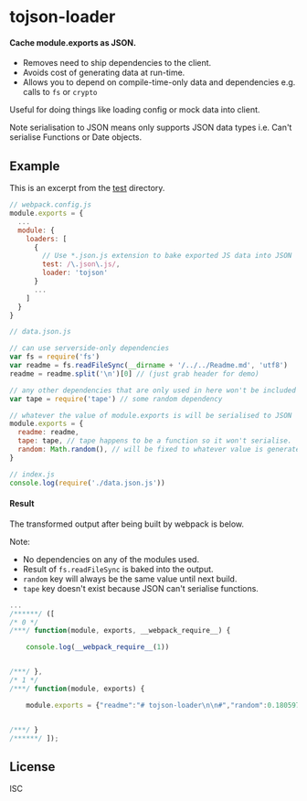 # tojson-loader

#### Cache module.exports as JSON.

* Removes need to ship dependencies to the client.
* Avoids cost of generating data at run-time.
* Allows you to depend on compile-time-only data and dependencies e.g. calls to `fs` or `crypto`

Useful for doing things like loading config or mock data into client.

Note serialisation to JSON means only supports JSON data types i.e. Can't serialise Functions or Date objects.

## Example

This is an excerpt from the [test](https://github.com/timoxley/tojson-loader/tree/master/test) directory.

```js
// webpack.config.js
module.exports = {
  ...
  module: {
    loaders: [
      {
        // Use *.json.js extension to bake exported JS data into JSON
        test: /\.json\.js/,
        loader: 'tojson'
      }
      ...
    ]
  }
}
```

```js
// data.json.js

// can use serverside-only dependencies
var fs = require('fs')
var readme = fs.readFileSync(__dirname + '/../../Readme.md', 'utf8')
readme = readme.split('\n')[0] // (just grab header for demo)

// any other dependencies that are only used in here won't be included in bundle
var tape = require('tape') // some random dependency

// whatever the value of module.exports is will be serialised to JSON
module.exports = {
  readme: readme,
  tape: tape, // tape happens to be a function so it won't serialise.
  random: Math.random(), // will be fixed to whatever value is generated at compile-time
}
```

```js
// index.js
console.log(require('./data.json.js'))
```

#### Result

The transformed output after being built by webpack is below.

Note:

* No dependencies on any of the modules used.
* Result of `fs.readFileSync` is baked into the output.
* `random` key will always be the same value until next build.
* `tape` key doesn't exist because JSON can't serialise functions.

```js
...
/******/ ([
/* 0 */
/***/ function(module, exports, __webpack_require__) {

	console.log(__webpack_require__(1))


/***/ },
/* 1 */
/***/ function(module, exports) {

	module.exports = {"readme":"# tojson-loader\n\n#","random":0.18059769039973617}


/***/ }
/******/ ]);
```

## License

ISC
